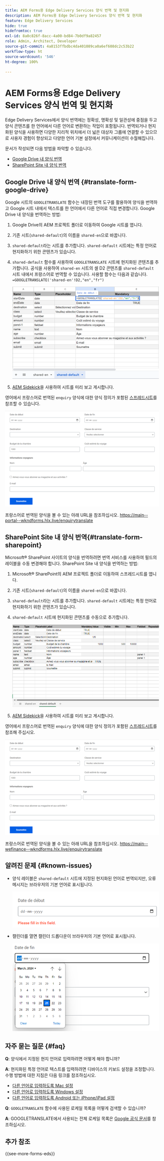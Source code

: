 ```yaml
---
title: AEM Forms용 Edge Delivery Services 양식 번역 및 현지화
description: AEM Forms용 Edge Delivery Services 양식 번역 및 현지화
feature: Edge Delivery Services
hide: true
hidefromtoc: true
exl-id: 8a0c826f-8acc-4a00-bd84-7b0df9a82457
role: Admin, Architect, Developer
source-git-commit: 4a8153ffbdbc4da401089ca0a6ef608dc2c53b22
workflow-type: ht
source-wordcount: '546'
ht-degree: 100%

---
```



# AEM Forms용 Edge Delivery Services 양식 번역 및 현지화

Edge Delivery Services에서 양식 번역에는 정확성, 명확성 및 일관성에 중점을 두고 양식 콘텐츠를 한 언어에서 다른 언어로 변환하는 작업이 포함됩니다. 번역되거나 현지화된 양식을 사용하면 다양한 지리적 위치에서 더 넓은 대상자 그룹에 연결할 수 있으므로 사용자 경험이 향상되고 다양한 언어 기본 설정에서 커뮤니케이션이 수월해집니다.


문서가 작성되면 다음 방법을 파악할 수 있습니다.

* [Google Drive 내 양식 번역](#translate-form-google-drive)
* [SharePoint Site 내 양식 번역](#translate-form-sharepoint)

## Google Drive 내 양식 번역 {#translate-form-google-drive}

Google 시트의 `GOOGLETRANSLATE` 함수는 내장된 번역 도구를 활용하여 양식을 번역하고 Google 시트 내에서 텍스트를 한 언어에서 다른 언어로 직접 변경합니다. Google Drive 내 양식을 번역하는 방법:

1. Google Drive의 AEM 프로젝트 폴더로 이동하여 Google 시트를 엽니다.
2. 기존 시트(`shared-default`)의 이름을 `shared-en`으로 바꿉니다.
3. `shared-default`라는 시트를 추가합니다. `shared-default` 시트에는 특정 언어로 현지화하기 위한 콘텐츠가 있습니다.
4. `shared-default` 함수를 사용하여 `GOOGLETRANSLATE` 시트에 현지화된 콘텐츠를 추가합니다.
공식을 사용하여 `shared-en` 시트의 셀 D2 콘텐츠를 `shared-default` 시트 내에서 프랑스어로 번역할 수 있습니다. 사용할 함수는 다음과 같습니다.
   `=GOOGLETRANSLATE('shared-en'!D2,"en","fr")`

   ![문의 스프레드시트 번역](/help/forms/assets/translate-enquiry-spreadsheet.png)

5. [AEM Sidekick](https://www.aem.live/developer/tutorial#preview-and-publish-your-content)을 사용하여 시트를 미리 보고 게시합니다.

영어에서 프랑스어로 번역된 `enquiry` 양식에 대한 양식 정의가 포함된 [스프레드시트](/help/forms/assets/enquirytranslate.xlsx)를 참조할 수 있습니다.

![문의 번역 양식](/help/forms/assets/translate-form-french.png)

프랑스어로 번역된 양식을 볼 수 있는 아래 URL을 참조하십시오.
https://main--portal--wkndforms.hlx.live/enquirytranslate

## SharePoint Site 내 양식 번역{#translate-form-sharepoint}

Microsoft® SharePoint 사이트의 양식을 번역하려면 번역 서비스를 사용하여 필드의 레이블을 수동 변경해야 합니다. SharePoint Site 내 양식을 번역하는 방법:

1. Microsoft® SharePoint의 AEM 프로젝트 폴더로 이동하여 스프레드시트를 엽니다.
2. 기존 시트(`shared-default`)의 이름을 `shared-en`으로 바꿉니다.
3. `shared-default`라는 시트를 추가합니다. `shared-default` 시트에는 특정 언어로 현지화하기 위한 콘텐츠가 있습니다.
4. `shared-default` 시트에 현지화된 콘텐츠를 수동으로 추가합니다.

   ![문의 스프레드시트 번역](/help/forms/assets/translate-enquiry-sp-spreadsheet.png)

5. [AEM Sidekick](https://www.aem.live/developer/tutorial#preview-and-publish-your-content)을 사용하여 시트를 미리 보고 게시합니다.

영어에서 프랑스어로 번역된 `enquiry` 양식에 대한 양식 정의가 포함된 [스프레드시트](/help/forms/assets/enquirytranslate-sp.xlsx)를 참조해 주십시오.

![문의 번역 양식](/help/forms/assets/translate-form-french.png)

프랑스어로 번역된 양식을 볼 수 있는 아래 URL을 참조하십시오.
https://main--wefinance--wkndforms.hlx.live/enquirytranslate

## 알려진 문제 {#known-issues}

* 양식 레이블은 `shared-default` 시트에 지정된 현지화된 언어로 번역되지만, 오류 메시지는 브라우저의 기본 언어로 표시됩니다.

  ![오류 메시지](/help/forms/assets/translate-error-message.png)

* 캘린더를 열면 캘린더 드롭다운이 브라우저의 기본 언어로 표시됩니다.

  ![오류 메시지](/help/forms/assets/translate-calender-display.png)


## 자주 묻는 질문 {#faq}

**Q**: 양식에서 지정된 현지 언어로 입력하려면 어떻게 해야 합니까?

**A**: 현지화된 특정 언어로 텍스트를 입력하려면 디바이스의 키보드 설정을 조정합니다. 수행 방법에 대한 지침은 다음 링크를 참조하십시오.

* [다른 언어로 입력하도록 Mac 설정](https://support.apple.com/en-in/guide/mac-help/mchlp1406/mac)
* [다른 언어로 입력하도록 Windows 설정](https://support.microsoft.com/ko/windows/manage-the-input-and-display-language-settings-in-windows-12a10cb4-8626-9b77-0ccb-5013e0c7c7a2#:~:text=Select%20the%20Start%20%3E%20Settings%20%3E%20Time,you%20want%2C%20then%20select%20Options)
* [다른 언어로 입력하도록 Android 또는 iPhone/iPad 설정](https://support.google.com/gboard/answer/7068494?hl=en&amp;co=GENIE.Platform%3DAndroid)


**Q**: `GOOGLETRANSLATE` 함수에 사용된 로케일 목록을 어떻게 검색할 수 있습니까?

**A**: GOOGLETRANSLATE에서 사용되는 전체 로케일 목록은 [Google 공식 문서](https://cloud.google.com/translate/docs/languages)를 참조하십시오.

## 추가 참조

{{see-more-forms-eds}}

